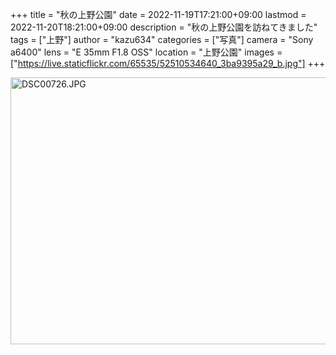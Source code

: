 +++
title = "秋の上野公園"
date = 2022-11-19T17:21:00+09:00
lastmod = 2022-11-20T18:21:00+09:00
description = "秋の上野公園を訪ねてきました"
tags = ["上野"]
author = "kazu634"
categories = ["写真"]
camera = "Sony a6400"
lens = "E 35mm F1.8 OSS"
location = "上野公園"
images = ["https://live.staticflickr.com/65535/52510534640_3ba9395a29_b.jpg"]
+++

<img src="https://live.staticflickr.com/65535/52510321594_edcbd751c4_z.jpg" width="640" height="427" alt="DSC00726.JPG">

